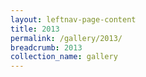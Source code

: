 ```yaml
---
layout: leftnav-page-content
title: 2013
permalink: /gallery/2013/
breadcrumb: 2013
collection_name: gallery
---
```

